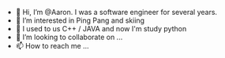 - 👋 Hi, I’m @Aaron. I was a software engineer for several years. 
- 👀 I’m interested in Ping Pang and skiing
- 🌱 I used to us C++ / JAVA and now I'm study python
- 💞️ I’m looking to collaborate on ...
- 📫 How to reach me ...

<!---
btsy2000/btsy2000 is a ✨ special ✨ repository because its `README.md` (this file) appears on your GitHub profile.
You can click the Preview link to take a look at your changes.
--->
